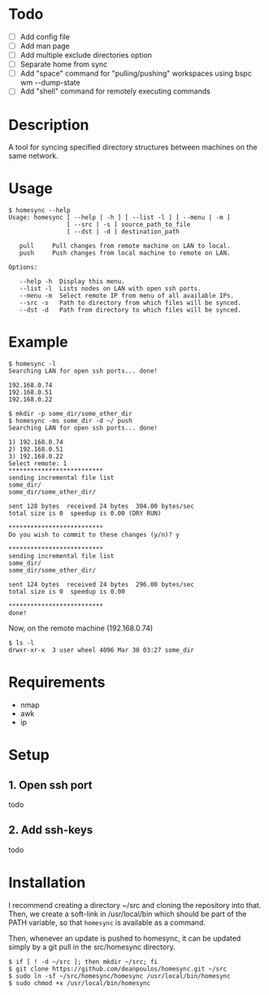 # Todo

- [ ] Add config file
- [ ] Add man page
- [ ] Add multiple exclude directories option
- [ ] Separate home from sync
- [ ] Add "space" command for "pulling/pushing" workspaces using bspc wm --dump-state
- [ ] Add "shell" command for remotely executing commands

# Description

A tool for syncing specified directory structures between machines 
on the same network.

# Usage

``` console
$ homesync --help
Usage: homesync [ --help | -h ] [ --list -l ] [ --menu | -m ]
                [ --src | -s ] source_path_to_file
                [ --dst | -d ] destination_path

   pull     Pull changes from remote machine on LAN to local.
   push     Push changes from local machine to remote on LAN.

Options:

   --help -h  Display this menu.
   --list -l  Lists nodes on LAN with open ssh ports.
   --menu -m  Select remote IP from menu of all available IPs.
   --src -s   Path to directory from which files will be synced.
   --dst -d   Path from directory to which files will be synced.
```

# Example

``` console
$ homesync -l
Searching LAN for open ssh ports... done!

192.168.0.74
192.168.0.51
192.168.0.22

$ mkdir -p some_dir/some_other_dir
$ homesync -ms some_dir -d ~/ push
Searching LAN for open ssh ports... done!

1) 192.168.0.74
2) 192.168.0.51
3) 192.168.0.22
Select remote: 1
**************************
sending incremental file list
some_dir/
some_dir/some_other_dir/

sent 128 bytes  received 24 bytes  304.00 bytes/sec
total size is 0  speedup is 0.00 (DRY RUN)

**************************
Do you wish to commit to these changes (y/n)? y

**************************
sending incremental file list
some_dir/
some_dir/some_other_dir/

sent 124 bytes  received 24 bytes  296.00 bytes/sec
total size is 0  speedup is 0.00

**************************
done!

```

Now, on the remote machine (192.168.0.74)

``` console
$ ls -l
drwxr-xr-x  3 user wheel 4096 Mar 30 03:27 some_dir
```

# Requirements
- nmap
- awk
- ip

# Setup
## 1. Open ssh port
todo
## 2. Add ssh-keys
todo

# Installation

I recommend creating a directory ~/src and cloning the repository into that.
Then, we create a soft-link in /usr/local/bin which should be part of the PATH
variable, so that `homesync` is available as a command. 

Then, whenever an update is pushed to homesync, it can be updated simply by a
git pull in the src/homesync directory.

``` console
$ if [ ! -d ~/src ]; then mkdir ~/src; fi
$ git clone https://github.com/deanpoulos/homesync.git ~/src
$ sudo ln -sf ~/src/homesync/homesync /usr/local/bin/homesync
$ sudo chmod +x /usr/local/bin/homesync
```
